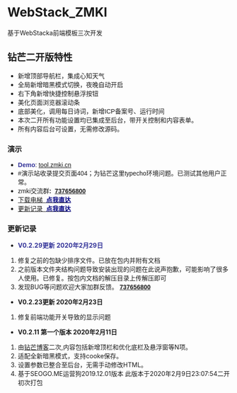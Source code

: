 # WebStack_ZMKI
 基于WebStacka前端模板三次开发

<h2><span style="font-family: 'trebuchet ms', geneva, sans-serif;">钻芒二开版特性</span></h2>
<ul>
 	<li><span style="font-family: 'trebuchet ms', geneva, sans-serif;">新增顶部导航栏，集成心知天气</span></li>
 	<li><span style="font-family: 'trebuchet ms', geneva, sans-serif;">全局新增暗黑模式切换，夜晚自动开启</span></li>
 	<li><span style="font-family: 'trebuchet ms', geneva, sans-serif;">右下角新增快捷控制悬浮按钮</span></li>
 	<li><span style="font-family: 'trebuchet ms', geneva, sans-serif;">美化页面浏览器滚动条</span></li>
 	<li><span style="font-family: 'trebuchet ms', geneva, sans-serif;">底部美化，调用每日诗词，新增ICP备案号、运行时间</span></li>
 	<li><span style="font-family: 'trebuchet ms', geneva, sans-serif;">本次二开所有功能设置均已集成至后台，带开关控制和内容表单。</span></li>
 	<li><span style="font-family: 'trebuchet ms', geneva, sans-serif;">所有内容后台可设置，无需修改源码。</span></li>
</ul>
<h3><span style="font-family: 'trebuchet ms', geneva, sans-serif;">演示</span></h3>
<ul>
 	<li><span style="font-family: 'trebuchet ms', geneva, sans-serif;"><span style="color: #333399;"><strong>Demo</strong></span>: <a href="https://tool.zmki.cn/" target="_blank" rel="noopener noreferrer">tool.zmki.cn</a></span></li>
 	<li><span style="font-family: 'trebuchet ms', geneva, sans-serif;">#演示站收录提交页面404；为钻芒这里typecho环境问题。已测试其他用户正常。</span></li>
 	<li><span style="font-family: 'trebuchet ms', geneva, sans-serif;">zmki交流群<strong>:  <a href="https://www.zmki.cn/go/?url=https://jq.qq.com/?_wv=1027&amp;k=5CmpFtQ" target="_blank" rel="nofollow noopener noreferrer">737656800</a></strong></span></li>
 	<li><a href="https://www.zmki.cn/5366.html?#webstackxz"><span style="font-family: 'trebuchet ms', geneva, sans-serif;">下载电梯  <span style="color: #000080;"><strong>点我直达</strong></span></span></a></li>
 	<li><a href="https://www.zmki.cn/5366.html?#webstackxz"><span style="font-family: 'trebuchet ms', geneva, sans-serif;">更新记录  <span style="color: #000080;"><strong>点我直达</strong></span></span></a></li>
</ul>

<h3 class="title"><span style="font-family: 'trebuchet ms', geneva, sans-serif;">更新记录</span></h3>
<ul>
 	<li><span style="color: #333399;"><strong>V0.2.29更新</strong> <strong>2020年2月29日</strong></span></li>
</ul>
<ol>
 	<li>修复之前的包缺少排序文件。已放在包内并附有文档</li>
 	<li>之前版本文件夹结构问题导致安装出现的问题在此说声抱歉，可能影响了很多人使用。已修复。按包内文档的解压目录上传解压即可</li>
 	<li>发现BUG等问题欢迎大家加群反馈。<span style="font-family: 'trebuchet ms', geneva, sans-serif;"><strong> <a href="https://www.zmki.cn/go/?url=https://jq.qq.com/?_wv=1027&amp;k=5CmpFtQ" target="_blank" rel="nofollow noopener noreferrer">737656800</a></strong></span></li>
</ol>
<ul>
 	<li><strong>V0.2.23更新 2020年2月23日</strong></li>
</ul>
<ol>
 	<li>修复前端功能开关导致的显示问题</li>
</ol>
<ul>
 	<li><strong>V0.2.11 第一个版本 2020年2月11日</strong></li>
</ul>
<ol>
 	<li>由<a href="https://www.zmki.cn/">钻芒博客</a>二次,内容包括新增顶栏和优化底栏及悬浮窗等N项。</li>
 	<li>适配全新暗黑模式，支持cooke保存。</li>
 	<li>设置参数已整合至后台，无需手动修改HTML。</li>
 	<li>基于SEOGO.ME运营狗2019.12.01版本 此版本于2020年2月9日23:07:54二开初次打包</li>
</ol>

